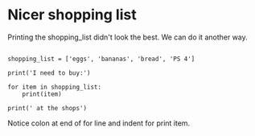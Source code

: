 ---
---

# Nicer shopping list

Printing the shopping_list didn't look the best. We can do it another way.

~~~

shopping_list = ['eggs', 'bananas', 'bread', 'PS 4']

print('I need to buy:')

for item in shopping_list:
    print(item)

print(' at the shops')

~~~

Notice colon at end of for line and indent for print item.
